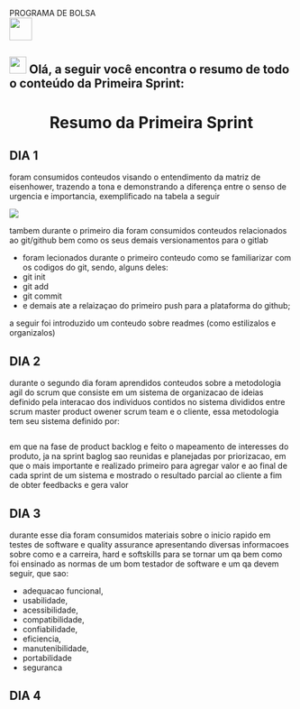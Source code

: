 PROGRAMA DE BOLSA   
<span align="center">
<img src="compasso-uol-256.png" width=40px>
</span>


## <img src="https://github.com/user-attachments/assets/1cea205a-4ffc-4c5a-b62c-115afe7457f4" width="30px"> Olá, a seguir você encontra o resumo de todo o conteúdo da Primeira Sprint:

<span align="center">
 <h1> Resumo da Primeira Sprint </h1>
</span>


## DIA 1

foram consumidos conteudos visando o entendimento da matriz de eisenhower, trazendo a tona e demonstrando a diferença entre o senso de urgencia e importancia, exemplificado na tabela a seguir 


<img src="matriz-de-eisenhower-quadro-1024x576.png">


tambem durante o primeiro dia foram consumidos conteudos relacionados ao git/github bem como os seus demais versionamentos para o gitlab

* foram lecionados durante o primeiro conteudo como se familiarizar com os codigos do git, sendo, alguns deles:
* git init 
* git add
* git commit
* e demais ate a relaizaçao do primeiro push para a plataforma do github;

a seguir foi introduzido um conteudo sobre readmes (como estilizalos e organizalos)

## DIA 2

durante o segundo dia foram aprendidos conteudos sobre a metodologia agil do scrum que consiste em um sistema de organizacao de ideias definido pela interacao dos individuos contidos no sistema divididos entre scrum master product owener scrum team e o cliente, essa metodologia tem seu sistema definido por: 

<img src>

em que na fase de product backlog e feito o mapeamento de interesses do produto, ja na sprint baglog sao reunidas e planejadas por priorizacao, em que o mais importante e realizado primeiro para agregar valor e ao final de cada sprint de um sistema e mostrado o resultado parcial ao cliente a fim de obter feedbacks e gera valor 

## DIA 3

durante esse dia foram consumidos materiais sobre o inicio rapido em testes de software e quality assurance apresentando diversas informacoes sobre como e a carreira, hard e softskills para se tornar um qa bem como foi ensinado as normas de um bom testador de software e um qa devem seguir, que sao:
* adequacao funcional,
* usabilidade, 
* acessibilidade,                                                        <img src> 
* compatibilidade,
* confiabilidade,
* eficiencia,
* manutenibilidade,
* portabilidade 
* seguranca 

## DIA 4 
